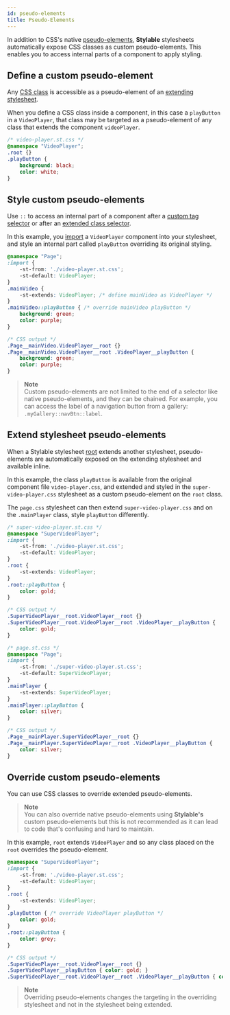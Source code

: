 ```yaml
---
id: pseudo-elements
title: Pseudo-Elements
---
```


In addition to CSS's native [pseudo-elements](https://developer.mozilla.org/en/docs/Web/CSS/Pseudo-elements), **Stylable** stylesheets automatically expose CSS classes as custom pseudo-elements. This enables you to access internal parts of a component to apply styling.

## Define a custom pseudo-element

Any [CSS class](./class-selectors.md) is accessible as a pseudo-element of an [extending stylesheet](./extend-stylesheet.md).

When you define a CSS class inside a component, in this case a `playButton` in a `VideoPlayer`, that class may be targeted as a pseudo-element of any class that extends the component `videoPlayer`.

```css
/* video-player.st.css */
@namespace "VideoPlayer";
.root {}
.playButton { 
    background: black; 
    color: white;
}
```

## Style custom pseudo-elements

Use `::` to access an internal part of a component after a [custom tag selector](./tag-selectors.md#component-element) or after an [extended class selector](./extend-stylesheet.md).

In this example, you [import](./imports.md) a `VideoPlayer` component into your stylesheet, and style an internal part called `playButton` overriding its original styling.


```css
@namespace "Page";
:import {
    -st-from: './video-player.st.css';
    -st-default: VideoPlayer;
}
.mainVideo {
    -st-extends: VideoPlayer; /* define mainVideo as VideoPlayer */
}
.mainVideo::playButton { /* override mainVideo playButton */
    background: green;
    color: purple;
}
```

```css
/* CSS output */
.Page__mainVideo.VideoPlayer__root {}
.Page__mainVideo.VideoPlayer__root .VideoPlayer__playButton {
    background: green;
    color: purple;
}
```

> **Note**    
> Custom pseudo-elements are not limited to the end of a selector like native pseudo-elements, and they can be chained. For example, you can access the label of a navigation button from a gallery: `.myGallery::navBtn::label`.


## Extend stylesheet pseudo-elements

When a Stylable stylesheet [root](./root.md) extends another stylesheet, pseudo-elements are automatically exposed on the extending stylesheet and available inline.

In this example, the class `playButton` is available from the original component file `video-player.css`, and extended and styled in the `super-video-player.css` stylesheet as a custom pseudo-element on the `root` class. 

The `page.css` stylesheet can then extend `super-video-player.css` and on the `.mainPlayer` class, style `playButton` differently.

```css
/* super-video-player.st.css */
@namespace "SuperVideoPlayer";
:import {
    -st-from: './video-player.st.css';
    -st-default: VideoPlayer;
}
.root {
    -st-extends: VideoPlayer;
}
.root::playButton {
    color: gold;
}
```

```css
/* CSS output */
.SuperVideoPlayer__root.VideoPlayer__root {}
.SuperVideoPlayer__root.VideoPlayer__root .VideoPlayer__playButton {
    color: gold; 
}
```

```css
/* page.st.css */
@namespace "Page";
:import {
    -st-from: './super-video-player.st.css';
    -st-default: SuperVideoPlayer;
}
.mainPlayer {
    -st-extends: SuperVideoPlayer;
}
.mainPlayer::playButton {
    color: silver;
}
```

```css
/* CSS output */
.Page__mainPlayer.SuperVideoPlayer__root {}
.Page__mainPlayer.SuperVideoPlayer__root .VideoPlayer__playButton {
    color: silver;
}
```


## Override custom pseudo-elements

You can use CSS classes to override extended pseudo-elements. 

> **Note**    
> You can also override native pseudo-elements using **Stylable's** custom pseudo-elements but this is not recommended as it can lead to code that's confusing and hard to maintain.

In this example, `root` extends `VideoPlayer` and so any class placed on the `root` overrides the pseudo-element.

```css
@namespace "SuperVideoPlayer";
:import {
    -st-from: './video-player.st.css';
    -st-default: VideoPlayer;
}
.root {
    -st-extends: VideoPlayer;
}
.playButton { /* override VideoPlayer playButton */
    color: gold;
}
.root::playButton {
    color: grey;
}
```

```css
/* CSS output */
.SuperVideoPlayer__root.VideoPlayer__root {}
.SuperVideoPlayer__playButton { color: gold; }
.SuperVideoPlayer__root.VideoPlayer__root .VideoPlayer__playButton { color: grey; }
```

> **Note**    
> Overriding pseudo-elements changes the targeting in the overriding stylesheet and not in the stylesheet being extended.

